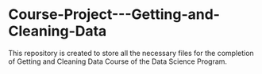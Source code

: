 # Course-Project---Getting-and-Cleaning-Data
This repository is created to store all the necessary files for the completion of Getting and Cleaning Data Course of the Data Science Program.
